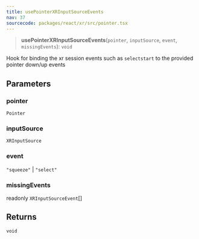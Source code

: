```yaml
---
title: usePointerXRInputSourceEvents
nav: 37
sourcecode: packages/react/xr/src/pointer.tsx
---
```


> **usePointerXRInputSourceEvents**(`pointer`, `inputSource`, `event`, `missingEvents`): `void`

Hook for binding the xr session events such as `selectstart` to the provided pointer down/up events

## Parameters

### pointer

`Pointer`

### inputSource

`XRInputSource`

### event

`"squeeze"` | `"select"`

### missingEvents

readonly `XRInputSourceEvent`[]

## Returns

`void`
